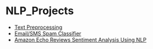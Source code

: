 # NLP_Projects

 - [Text Preprocessing](https://github.com/TejasPosupo/NLP_Projects/tree/NLP/Text_Preprocessing)
 - [Email/SMS Spam Classifier](https://github.com/TejasPosupo/NLP_Projects/tree/NLP/Email%20Spam%20Classifier)
 - [Amazon Echo Reviews Sentiment Analysis Using NLP](https://github.com/TejasPosupo/NLP_Projects/tree/NLP/Amazon%20Echo%20Reviews%20Sentiment%20Analysis%20Using%20NLP)
